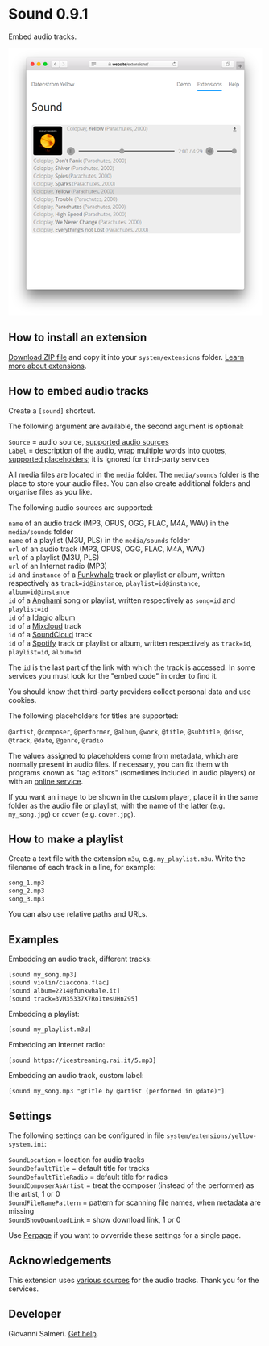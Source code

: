 # Sound 0.9.1

Embed audio tracks.

<p align="center"><img src="SCREENSHOT.png" alt="Screenshot"></p>

## How to install an extension

[Download ZIP file](https://github.com/GiovanniSalmeri/yellow-sound/archive/refs/heads/main.zip) and copy it into your `system/extensions` folder. [Learn more about extensions](https://github.com/annaesvensson/yellow-update).

## How to embed audio tracks

Create a `[sound]` shortcut. 

The following argument are available, the second argument is optional:
 
`Source` = audio source, [supported audio sources](#sources)  
`Label` = description of the audio, wrap multiple words into quotes, [supported placeholders](#placeholders); it is ignored for third-party services  

All media files are located in the `media` folder. The `media/sounds` folder is the place to store your audio files. You can also create additional folders and organise files as you like.

<a id="sources"></a>The following audio sources are supported:

`name` of an audio track (MP3, OPUS, OGG, FLAC, M4A, WAV) in the `media/sounds` folder  
`name` of a playlist (M3U, PLS) in the `media/sounds` folder  
`url` of an audio track (MP3, OPUS, OGG, FLAC, M4A, WAV)  
`url` of a playlist (M3U, PLS)  
`url` of an Internet radio (MP3)  
`id` and `instance` of a [Funkwhale](https://funkwhale.audio/) track or playlist or album, written respectively as `track=id@instance`, `playlist=id@instance`, `album=id@instance`  
`id` of a [Anghami](https://www.anghami.com) song or playlist, written respectively as `song=id` and `playlist=id`  
`id` of a [Idagio](https://app.idagio.com/) album  
`id` of a [Mixcloud](https://www.mixcloud.com/) track  
`id` of a [SoundCloud](https://soundcloud.com/) track  
`id` of a [Spotify](https://open.spotify.com/) track or playlist or album, written respectively as `track=id`, `playlist=id`, `album=id`  

The `id` is the last part of the link with which the track is accessed. In some services you must look for the "embed code" in order to find it.

You should know that third-party providers collect personal data and use cookies.

<a id="placeholders"></a>The following placeholders for titles are supported:

`@artist`, `@composer`, `@performer`, `@album`, `@work`, `@title`, `@subtitle`, `@disc`, `@track`, `@date`, `@genre`, `@radio`

The values assigned to placeholders come from metadata, which are normally present in audio files. If necessary, you can fix them with programs known as "tag editors" (sometimes included in audio players) or with an [online service](https://tagmp3.net/).

If you want an image to be shown in the custom player, place it in the same folder as the audio file or playlist, with the name of the latter (e.g. `my_song.jpg`) or `cover` (e.g. `cover.jpg`).

## How to make a playlist

Create a text file with the extension `m3u`, e.g. `my_playlist.m3u`. Write the filename of each track in a line, for example:

    song_1.mp3
    song_2.mp3
    song_3.mp3

You can also use relative paths and URLs.

## Examples

Embedding an audio track, different tracks:

    [sound my_song.mp3]
    [sound violin/ciaccona.flac]
    [sound album=2214@funkwhale.it]
    [sound track=3VM35337X7Ro1tesUHnZ95]

Embedding a playlist:

    [sound my_playlist.m3u]

Embedding an Internet radio:

    [sound https://icestreaming.rai.it/5.mp3]

Embedding an audio track, custom label:

    [sound my_song.mp3 "@title by @artist (performed in @date)"]

## Settings

The following settings can be configured in file `system/extensions/yellow-system.ini`:

`SoundLocation` = location for audio tracks  
`SoundDefaultTitle` = default title for tracks  
`SoundDefaultTitleRadio` = default title for radios  
`SoundComposerAsArtist` = treat the composer (instead of the performer) as the artist, 1 or 0  
`SoundFileNamePattern` = pattern for scanning file names, when metadata are missing  
`SoundShowDownloadLink` = show download link, 1 or 0  

Use [Perpage](https://github.com/GiovanniSalmeri/yellow-perpage) if you want to ovverride these settings for a single page.

## Acknowledgements

This extension uses [various sources](#sources) for the audio tracks. Thank you for the services.

## Developer

Giovanni Salmeri. [Get help](https://datenstrom.se/yellow/help/).
